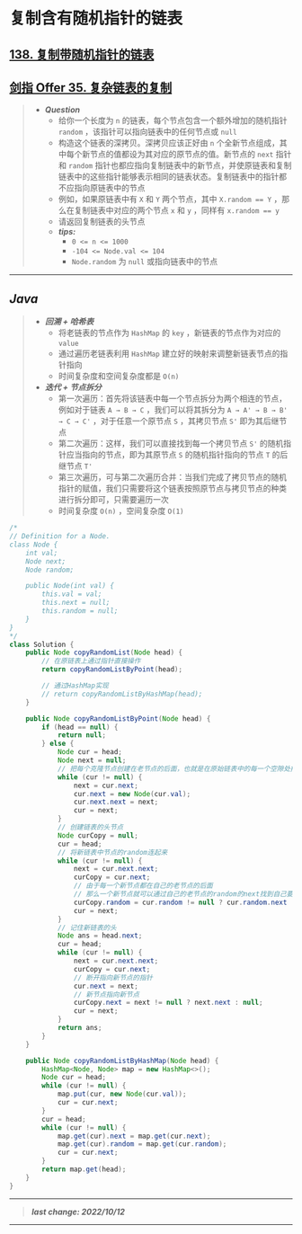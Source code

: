 # 复制含有随机指针的链表

## [138. 复制带随机指针的链表](https://leetcode.cn/problems/copy-list-with-random-pointer/)

## [剑指 Offer 35. 复杂链表的复制](https://leetcode.cn/problems/fu-za-lian-biao-de-fu-zhi-lcof/)

> - ***Question***
>   - 给你一个长度为 `n` 的链表，每个节点包含一个额外增加的随机指针 `random` ，该指针可以指向链表中的任何节点或 `null` 
>   - 构造这个链表的深拷贝。深拷贝应该正好由 `n` 个全新节点组成，其中每个新节点的值都设为其对应的原节点的值。新节点的 `next` 指针和 `random` 指针也都应指向复制链表中的新节点，并使原链表和复制链表中的这些指针能够表示相同的链表状态。复制链表中的指针都不应指向原链表中的节点
>   - 例如，如果原链表中有 `X` 和 `Y` 两个节点，其中 `X.random == Y` ，那么在复制链表中对应的两个节点 `x` 和 `y` ，同样有 `x.random == y`
>   - 请返回复制链表的头节点
>   - ***tips:***
>     - `0 <= n <= 1000` 
>     - `-104 <= Node.val <= 104` 
>     - `Node.random` 为 `null` 或指向链表中的节点

---

## *Java*

> - ***回溯 + 哈希表***
>   - 将老链表的节点作为 `HashMap` 的 `key` ，新链表的节点作为对应的 `value` 
>   - 通过遍历老链表利用 `HashMap` 建立好的映射来调整新链表节点的指针指向
>   - 时间复杂度和空间复杂度都是 `O(n)`
> - ***迭代 + 节点拆分***
>   - 第一次遍历：首先将该链表中每一个节点拆分为两个相连的节点，例如对于链表 `A → B → C` ，我们可以将其拆分为 `A → A' → B → B' → C → C'` ，对于任意一个原节点 `S` ，其拷贝节点 `S'` 即为其后继节点
>   - 第二次遍历：这样，我们可以直接找到每一个拷贝节点 `S'` 的随机指针应当指向的节点，即为其原节点 `S` 的随机指针指向的节点 `T` 的后继节点 `T'`
>   - 第三次遍历，可与第二次遍历合并：当我们完成了拷贝节点的随机指针的赋值，我们只需要将这个链表按照原节点与拷贝节点的种类进行拆分即可，只需要遍历一次
>   - 时间复杂度 `O(n)` ，空间复杂度 `O(1)` 

```java
/*
// Definition for a Node.
class Node {
    int val;
    Node next;
    Node random;

    public Node(int val) {
        this.val = val;
        this.next = null;
        this.random = null;
    }
}
*/
class Solution {
    public Node copyRandomList(Node head) {
        // 在原链表上通过指针直接操作
        return copyRandomListByPoint(head);

        // 通过HashMap实现
        // return copyRandomListByHashMap(head);
    }

    public Node copyRandomListByPoint(Node head) {
        if (head == null) {
            return null;
        } else {
            Node cur = head;
            Node next = null;
            // 把每个克隆节点创建在老节点的后面，也就是在原始链表中的每一个空隙处插入新的节点
            while (cur != null) {
                next = cur.next;
                cur.next = new Node(cur.val);
                cur.next.next = next;
                cur = next;
            }
            // 创建链表的头节点
            Node curCopy = null;
            cur = head;
            // 将新链表中节点的random连起来
            while (cur != null) {
                next = cur.next.next;
                curCopy = cur.next;
                // 由于每一个新节点都在自己的老节点的后面
                // 那么一个新节点就可以通过自己的老节点的random的next找到自己要指向的新random
                curCopy.random = cur.random != null ? cur.random.next : null;
                cur = next;
            }
            // 记住新链表的头
            Node ans = head.next;
            cur = head;
            while (cur != null) {
                next = cur.next.next;
                curCopy = cur.next;
                // 断开指向新节点的指针
                cur.next = next;
                // 新节点指向新节点
                curCopy.next = next != null ? next.next : null;
                cur = next;
            }
            return ans;
        }
    }

    public Node copyRandomListByHashMap(Node head) {
        HashMap<Node, Node> map = new HashMap<>();
        Node cur = head;
        while (cur != null) {
            map.put(cur, new Node(cur.val));
            cur = cur.next;
        }
        cur = head;
        while (cur != null) {
            map.get(cur).next = map.get(cur.next);
            map.get(cur).random = map.get(cur.random);
            cur = cur.next;
        }
        return map.get(head);
    }
}
```

---

> ***last change: 2022/10/12***

---
